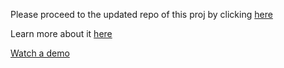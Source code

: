 Please proceed to the updated repo of this proj by clicking [here](https://github.com/Lekhya25/GSolns-Resurge)

Learn more about it [here](https://www.linkedin.com/company/resurge-app/)

[Watch a demo](https://youtu.be/_u5b2hOsmfg) 
